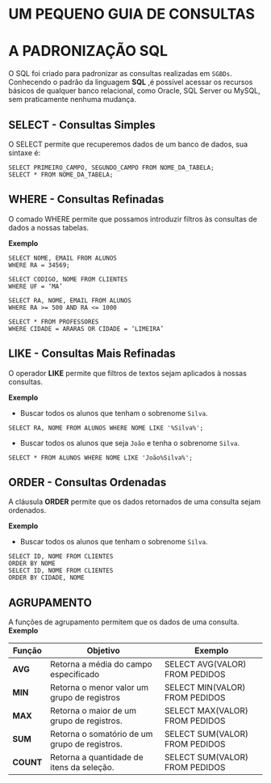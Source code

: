 # UM PEQUENO GUIA DE CONSULTAS

# A PADRONIZAÇÃO SQL

O SQL foi criado para padronizar as consultas realizadas em `SGBDs`. Conhecendo o padrão  da linguagem **SQL** ,é possível acessar os recursos básicos de qualquer banco relacional, como Oracle, SQL Server ou MySQL, sem praticamente nenhuma mudança.

## SELECT - Consultas Simples
O SELECT permite que recuperemos dados de um banco de dados, sua sintaxe é:
```
SELECT PRIMEIRO_CAMPO, SEGUNDO_CAMPO FROM NOME_DA_TABELA;
SELECT * FROM NOME_DA_TABELA;
```
## WHERE - Consultas Refinadas
O comado WHERE permite que possamos introduzir filtros às consultas de dados a nossas tabelas.

**Exemplo**

```
SELECT NOME, EMAIL FROM ALUNOS
WHERE RA = 34569;

SELECT CODIGO, NOME FROM CLIENTES
WHERE UF = ‘MA’

SELECT RA, NOME, EMAIL FROM ALUNOS
WHERE RA >= 500 AND RA <= 1000

SELECT * FROM PROFESSORES
WHERE CIDADE = ARARAS OR CIDADE = ‘LIMEIRA’

```

## LIKE - Consultas Mais Refinadas

O operador **LIKE** permite que filtros de textos sejam aplicados à nossas consultas.

**Exemplo**
* Buscar todos os alunos que tenham o sobrenome `Silva`.
```
SELECT RA, NOME FROM ALUNOS WHERE NOME LIKE '%Silva%';
```
* Buscar todos os alunos que seja `João` e tenha o sobrenome `Silva`.
```
SELECT * FROM ALUNOS WHERE NOME LIKE 'João%Silva%';
```

## ORDER - Consultas Ordenadas
A cláusula **ORDER** permite que os dados retornados de uma consulta sejam ordenados.

**Exemplo**
* Buscar todos os alunos que tenham o sobrenome `Silva`.
```
SELECT ID, NOME FROM CLIENTES
ORDER BY NOME
SELECT ID, NOME FROM CLIENTES
ORDER BY CIDADE, NOME
```

## AGRUPAMENTO
A funções de agrupamento permitem que os dados de uma consulta.
**Exemplo**

| **Função** | **Objetivo** | **Exemplo** |
| -- | -- | -- |
| **AVG** | Retorna a média do campo especificado| SELECT AVG(VALOR) FROM PEDIDOS|
| **MIN** | Retorna o menor valor um grupo de registros | SELECT MIN(VALOR) FROM PEDIDOS |
| **MAX** | Retorna o maior de um grupo de registros. | SELECT MAX(VALOR) FROM PEDIDOS |
| **SUM** | Retorna o somatório de um grupo de registros. | SELECT SUM(VALOR) FROM PEDIDOS |
| **COUNT** | Retorna a quantidade de itens da seleção. | SELECT SUM(VALOR) FROM PEDIDOS |
